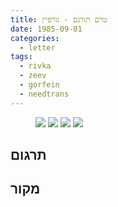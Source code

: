 ```yaml
---
title: טרם תורגם - גורפיין
date: 1985-09-01
categories:
  - letter
tags:
  - rivka
  - zeev
  - gorfein
  - needtrans
---
```


<figure class="half">
    <a  href="/pupko-papers/assets/images/1985-09-01-gorfein-1.jpg">
    <img src="/pupko-papers/assets/images/1985-09-01-gorfein-1.jpg"></a>
    <a  href="/pupko-papers/assets/images/1985-09-01-gorfein-2.jpg">
    <img src="/pupko-papers/assets/images/1985-09-01-gorfein-2.jpg"></a>
    <a  href="/pupko-papers/assets/images/1985-09-01-gorfein-3.jpg">
    <img src="/pupko-papers/assets/images/1985-09-01-gorfein-3.jpg"></a>
    <a  href="/pupko-papers/assets/images/1985-09-01-gorfein-4.jpg">
    <img src="/pupko-papers/assets/images/1985-09-01-gorfein-4.jpg"></a>
</figure>

## תרגום

## מקור
